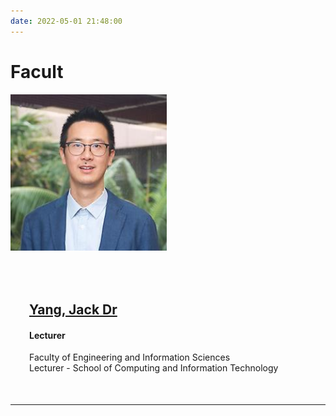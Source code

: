 ```yaml
---
date: 2022-05-01 21:48:00
---
```

# Facult
<style>
    @media (min-width: 769px) {
        .personal .personal_img, .personal .personal_message{
            float:left;
        }
    }
    @media (max-width: 769px) {
        .personal{
            text-align:center;
        }
    }
    .personal .personal_img img {
        height:250px;
        width:250px;
    }
    .personal .personal_message{
        padding: 50px 30px;
    }
    .personal .personal_message p{
        margin:0;
    }
</style>
<div class='personal'>
    <div class='personal_img'>
        <img src='/images/people/jie_yang.jpg'></img>
    </div>
    <div class='personal_message'>
        <h2><a href='https://scholars.uow.edu.au/display/jie_yang'>Yang, Jack Dr</a></h2>
        <h4>Lecturer</h4>
        <p>Faculty of Engineering and Information Sciences</p>
        <p>Lecturer - School of Computing and Information Technology</p>
    </div>
</div>
<hr style='clear:both;'/>